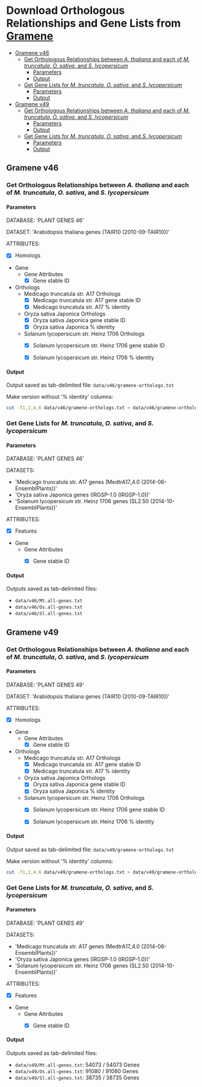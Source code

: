 # Download Orthologous Relationships and Gene Lists from [Gramene](http://ensembl.gramene.org/biomart/martview)

<!-- MarkdownTOC -->

- [Gramene v46](#gramene-v46)
  - [Get Orthologous Relationships between *A. thaliana* and each of *M. truncatula*, *O. sativa*, and *S. lycopersicum*](#get-orthologous-relationships-between-a-thaliana-and-each-of-m-truncatula-o-sativa-and-s-lycopersicum)
    - [Parameters](#parameters)
    - [Output](#output)
  - [Get Gene Lists for *M. truncatula*, *O. sativa*, and *S. lycopersicum*](#get-gene-lists-for-m-truncatula-o-sativa-and-s-lycopersicum)
    - [Parameters](#parameters-1)
    - [Output](#output-1)
- [Gramene v49](#gramene-v49)
  - [Get Orthologous Relationships between *A. thaliana* and each of *M. truncatula*, *O. sativa*, and *S. lycopersicum*](#get-orthologous-relationships-between-a-thaliana-and-each-of-m-truncatula-o-sativa-and-s-lycopersicum-1)
    - [Parameters](#parameters-2)
    - [Output](#output-2)
  - [Get Gene Lists for *M. truncatula*, *O. sativa*, and *S. lycopersicum*](#get-gene-lists-for-m-truncatula-o-sativa-and-s-lycopersicum-1)
    - [Parameters](#parameters-3)
    - [Output](#output-3)

<!-- /MarkdownTOC -->


## Gramene v46

### Get Orthologous Relationships between *A. thaliana* and each of *M. truncatula*, *O. sativa*, and *S. lycopersicum*

#### Parameters

DATABASE: 'PLANT GENES 46'

DATASET: 'Arabidopsis thaliana genes (TAIR10 (2010-09-TAIR10))'

ATTRIBUTES:

- [x] Homologs
- Gene
  - Gene Attributes
    - [x] Gene stable ID
- Orthologs
  - Medicago truncatula str. A17 Orthologs
    - [x] Medicago truncatula str. A17 gene stable ID
    - [x] Medicago truncatula str. A17 % identity
  - Oryza sativa Japonica Orthologs
    - [x] Oryza sativa Japonica gene stable ID
    - [x] Oryza sativa Japonica % identity
  - Solanum lycopersicum str. Heinz 1706 Orthologs
    - [x] Solanum lycopersicum str. Heinz 1706 gene stable ID
    - [x] Solanum lycopersicum str. Heinz 1706 % identity


#### Output

Output saved as tab-delimited file: `data/v46/gramene-orthologs.txt`

Make version without '% identity' columns:

```sh
cut -f1,2,4,6 data/v46/gramene-orthologs.txt > data/v46/gramene-orthologs.ids-only.txt
```


### Get Gene Lists for *M. truncatula*, *O. sativa*, and *S. lycopersicum*

#### Parameters

DATABASE: 'PLANT GENES 46'

DATASETS:

- 'Medicago truncatula str. A17 genes (MedtrA17_4.0 (2014-06-EnsemblPlants))'
- 'Oryza sativa Japonica genes (IRGSP-1.0 (IRGSP-1.0))'
- 'Solanum lycopersicum str. Heinz 1706 genes (SL2.50 (2014-10-EnsemblPlants))'

ATTRIBUTES:

- [x] Features
- Gene
  - Gene Attributes
    - [x] Gene stable ID


#### Output

Outputs saved as tab-delimited files:

- `data/v46/Mt.all-genes.txt`
- `data/v46/Os.all-genes.txt`
- `data/v46/Sl.all-genes.txt`


## Gramene v49

### Get Orthologous Relationships between *A. thaliana* and each of *M. truncatula*, *O. sativa*, and *S. lycopersicum*

#### Parameters

DATABASE: 'PLANT GENES 49'

DATASET: 'Arabidopsis thaliana genes (TAIR10 (2010-09-TAIR10))'

ATTRIBUTES:

- [x] Homologs
- Gene
  - Gene Attributes
    - [x] Gene stable ID
- Orthologs
  - Medicago truncatula str. A17 Orthologs
    - [x] Medicago truncatula str. A17 gene stable ID
    - [x] Medicago truncatula str. A17 % identity
  - Oryza sativa Japonica Orthologs
    - [x] Oryza sativa Japonica gene stable ID
    - [x] Oryza sativa Japonica % identity
  - Solanum lycopersicum str. Heinz 1706 Orthologs
    - [x] Solanum lycopersicum str. Heinz 1706 gene stable ID
    - [x] Solanum lycopersicum str. Heinz 1706 % identity


#### Output

Output saved as tab-delimited file: `data/v49/gramene-orthologs.txt`

Make version without '% identity' columns:

```sh
cut -f1,2,4,6 data/v49/gramene-orthologs.txt > data/v49/gramene-orthologs.ids-only.txt
```


### Get Gene Lists for *M. truncatula*, *O. sativa*, and *S. lycopersicum*

#### Parameters

DATABASE: 'PLANT GENES 49'

DATASETS:

- 'Medicago truncatula str. A17 genes (MedtrA17_4.0 (2014-06-EnsemblPlants))'
- 'Oryza sativa Japonica genes (IRGSP-1.0 (IRGSP-1.0))'
- 'Solanum lycopersicum str. Heinz 1706 genes (SL2.50 (2014-10-EnsemblPlants))'

ATTRIBUTES:

- [x] Features
- Gene
  - Gene Attributes
    - [x] Gene stable ID


#### Output

Outputs saved as tab-delimited files:

- `data/v49/Mt.all-genes.txt`: 54073 / 54073 Genes
- `data/v49/Os.all-genes.txt`: 91080 / 91080 Genes
- `data/v49/Sl.all-genes.txt`: 38735 / 38735 Genes
